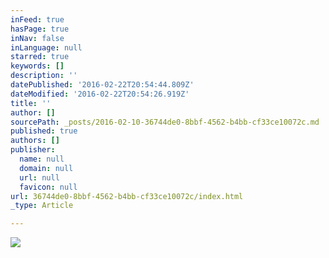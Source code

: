 ```yaml
---
inFeed: true
hasPage: true
inNav: false
inLanguage: null
starred: true
keywords: []
description: ''
datePublished: '2016-02-22T20:54:44.809Z'
dateModified: '2016-02-22T20:54:26.919Z'
title: ''
author: []
sourcePath: _posts/2016-02-10-36744de0-8bbf-4562-b4bb-cf33ce10072c.md
published: true
authors: []
publisher:
  name: null
  domain: null
  url: null
  favicon: null
url: 36744de0-8bbf-4562-b4bb-cf33ce10072c/index.html
_type: Article

---
```

![](https://s3-us-west-2.amazonaws.com/the-grid-img/p/f994e01de202ef73d1b867a88a6d6f8059b528ec.png)